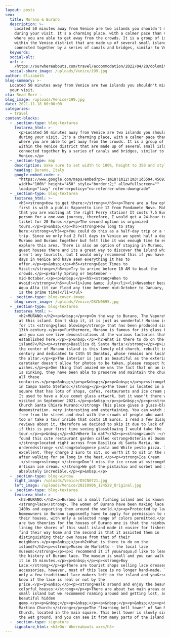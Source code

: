 ```yaml
---
layout: posts
seo:
  title: Murano & Burano
  description: >-
    Located 50 minutes away from Venice are two islands you shouldn't miss
    during your visit. It's a charming place, with a calmer pace than Venice
    where you are able to get away from the crowds. It is a group of islands
    within the Venice district that are made up of several small islands
    connected together by a series of canals and bridges, similar to Venice.
  keywords:
  social-alt:
  url: >-
    /https://ourwhereabouts.com/travel/accommodation/2022/04/20/dolomites-travel-guide.html
  social-share_image: /uploads/Venice/199.jpg
author: Elizabeth
blog-summary: >-
  Located 50 minutes away from Venice are two islands you shouldn't miss during
  your visit.
cta: Read More →
blog_image: /uploads/Venice/199.jpg
date: 2021-11-18 00:00:00
categories:
  - travel
content-blocks:
  - _section-type: blog-textarea
    textarea_html: >-
      <p>Located 50 minutes away from Venice are two islands you shouldn't miss
      during your visit. It's a charming place, with a calmer pace than Venice
      where you are able to get away from the crowds. It is a group of islands
      within the Venice district that are made up of several small islands
      connected together by a series of canals and bridges, similar to
      Venice.</p>
  - _section-type: map
    description: make sure to set width to 100%, height to 350 and style to border 2
    heading: Burano, Italy
    google-embed-code: >-
      "https://www.google.com/maps/embed?pb=!1m18!1m12!1m3!1d5594.456933770932!2d12.408293872974816!3d45.48534384902236!2m3!1f0!2f0!3f0!3m2!1i1024!2i768!4f13.1!3m3!1m2!1s0x477eac52f73090a5%3A0x7dc660c352b117d2!2sBurano!5e0!3m2!1sen!2sil!4v1653750186491!5m2!1sen!2sil"
      width="100%" height="450" style="border:2;" allowfullscreen=""
      loading="lazy" referrerpolicy="no-referrer-when-downgrade"
  - _section-type: blog-textarea
    textarea_html: >-
      <h5><strong>How to get there:</strong></h5><p>There are a few options: The
      first is with a public Vaporetto Line 12 from Fondamete Nove. Make sure
      that you are waiting at the right Ferry station! It costs 7.5 Euro per
      person for a one-way journey, therefore, I would get a 24-hour transport
      ticket for 20 Euros.</p><p>The second option is organized
      tours.</p><p>&nbsp;</p><h5><strong>How long to stay
      here:</strong></h5><p>You could do this as a half-day trip or a full-day
      trip. Since we only had 2 full days in Venice we spent half a day in
      Murano and Burano together but felt like it was enough time to enjoy and
      explore this area. There is also an option of staying in Murano, there are
      guest houses there and its a great way to discover the island while there
      aren't any tourists, but I would only recommend this if you have a few
      days in Venice and have seen everything it has to
      offer.</p><p>&nbsp;</p><h5><strong>Best Times to
      Visit:</strong></h5><p>Try to arrive before 10 AM to beat the
      crowds.</p><p>Early Spring or September -
      mid-October.</p><p>&nbsp;</p><h5><strong>When to
      Avoid:</strong></h5><ul><li>June &amp; July</li><li>November because of
      Aqua Alta (it can flood any time between mid-October to January, but Nov
      is the prime time)</li></ul>
  - _section-type: blog-cover-image
    blog-cover_image: /uploads/Venice/DSCN0695.jpg
  - _section-type: blog-textarea
    textarea_html: >-
      <h2>MURANO:</h2><p>&nbsp;</p><p>On the way to Burano, The Vaporetto stops
      at this island. Don't skip it, it is just as wonderful! Murano is known
      for its <strong>glass blowing</strong> that has been produced since the
      13th century.</p><p>Furthermore, Murano is famous for its glass blowing
      and you can see live demonstrations at the various factories that are
      established here.</p><p>&nbsp;</p><h2>What is there to do on the
      island?</h2><p><strong>Basilica di Santa Maria:</strong></p><p>Located in
      the center of Murano island is this lovely old church, rebuilt in the 12th
      century and dedicated to C4th St Donatus, whose remains are located behind
      the altar.</p><p>The interior is just as beautiful as the exterior but the
      caretaker doesn't allow for photos to be taken, please respect his
      wishes.</p><p>One thing that amazed me was the fact that on an island that
      is sinking, they have been able to preserve and maintain the church for
      all these
      centuries.</p><p>&nbsp;</p><p>&nbsp;</p><p>&nbsp;</p><p><strong>Bell Tower
      in Campo Santo Stefano:</strong></p><p>The tower is located in a beautiful
      square that has lots of shops, cafes, restaurants and ice cream parlors.
      It used to have a blue comet glass artwork, but it wasn't there when we
      visited in September 2021.</p><p>&nbsp;</p><p>&nbsp;</p><p><strong>Former
      Church Santa Chiara Murano:</strong> This place gives a glass-blowing
      demonstration. very interesting and entertaining. You can watch it for
      free from the street and deal with the crowds of people who want to see it
      too or take a tour inside that costs 10 Euros. I read a few disappointing
      reviews about it, therefore we decided to skip it due to lack of time, but
      if this is your first time seeing glassblowing I would take the
      tour.</p><p>&nbsp;</p><h2>Where to eat?</h2><p><strong>Lunch -</strong> We
      found this cute restaurant garden called <strong>Osteria Al Duomo
      </strong>located right across from Basilica di Santa Maria. We
      ordered<strong> </strong>bolognese pasta and White pesto pizza. It was
      excellent. They charge 2 Euro to sit, so worth it to sit in the shade
      after walking for so long in the heat.</p><p><strong>Ice Cream
      -</strong><strong> </strong>Don't miss the ice cream at <strong>Murano
      Artisan ice cream. </strong>We got the pistachio and sorbet and it was
      absolutely incredible.</p><p>&nbsp;</p>
  - _section-type: blog-window
    right_image: /uploads/Venice/DSCN0721.jpg
    left_image: /uploads/Venice/20210906_124529_Original.jpg
  - _section-type: blog-textarea
    textarea_html: >-
      <h2>BURANO:</h2><p>Burano is a small fishing island and is known for its
      <strong>lace</strong>. The women of Burano have been making lace since the
      1400s and exporting them around the world.</p><p>Protected by law,
      homeowners in Burano supposedly have to apply for permission to repaint
      their houses, with only a selected range of colors permitted.</p><p>There
      are two theories for the houses of Burano one is that the rainbow palette
      lining the shores of this small island made it easier for fishermen to
      find their way home and the second is that it assisted them in
      distinguishing their own house from that of their
      neighbors.</p><p>&nbsp;</p><h2>What is there to do on the
      island?</h2><p><strong>Museo de Murletto - the local lace
      museum:</strong></p><p>I recommend it if you&rsquo;d like to learn about
      the history of Burano lace. The museum is small and you can walk through
      it in 15 minutes.</p><p>&nbsp;</p><p><strong>Buy
      Lace:</strong></p><p>There are tourist shops selling lace dresses and
      accessories, however, most of this lace is no longer hand-made. There are
      only a few traditional lace makers left on the island and you&rsquo;ll
      know if the lace is real or not by the
      price.</p><p>&nbsp;</p><p><strong>Walk around and enjoy the beautiful
      colorful houses:</strong></p><p>There are about two main areas on this
      small island but we recommend roaming around and getting lost, and finding
      beautiful hidden
      gems.</p><p>&nbsp;</p><p>&nbsp;</p><p>&nbsp;</p><p>&nbsp;</p><p>&nbsp;</p><p>&nbsp;</p><p><strong>San
      Martino Church:</strong></p><p>The "learning bell tower" of San Martino
      Church, located in the main square. This bell tower is slowly sinking in
      the wet ground, and you can see it from many parts of the island.</p>
  - _section-type: signature
    signature_html: <h3>Our Whereabouts xxx</h3>
---
```

